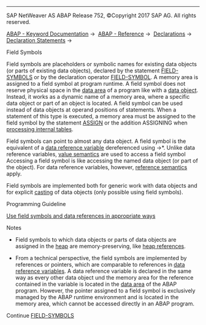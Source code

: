   

* * *

SAP NetWeaver AS ABAP Release 752, ©Copyright 2017 SAP AG. All rights reserved.

[ABAP - Keyword Documentation](javascript:call_link\('abenabap.htm'\)) →  [ABAP - Reference](javascript:call_link\('abenabap_reference.htm'\)) →  [Declarations](javascript:call_link\('abendeclarations.htm'\)) →  [Declaration Statements](javascript:call_link\('abenabap_declarations.htm'\)) → 

Field Symbols

Field symbols are placeholders or symbolic names for existing data objects (or parts of existing data objects), declared by the statement [FIELD-SYMBOLS](javascript:call_link\('abapfield-symbols.htm'\)) or by the declaration operator [FIELD-SYMBOL](javascript:call_link\('abenfield-symbol_inline.htm'\)). A memory area is assigned to a field symbol at program runtime. A field symbol does not reserve physical space in the [data area](javascript:call_link\('abendata_area_glosry.htm'\) "Glossary Entry") of a program like with a [data object](javascript:call_link\('abendata_object_glosry.htm'\) "Glossary Entry"). Instead, it works as a dynamic name of a memory area, where a specific data object or part of an object is located. A field symbol can be used instead of data objects at operand positions of statements. When a statement of this type is executed, a memory area must be assigned to the field symbol by the statement [ASSIGN](javascript:call_link\('abapassign.htm'\)) or the addition ASSIGNING when [processing internal tables](javascript:call_link\('abentable_processing_statements.htm'\)).

Field symbols can point to almost any data object. A field symbol is the equivalent of a [data reference variable](javascript:call_link\('abendata_reference_variable_glosry.htm'\) "Glossary Entry") dereferenced using \->\*. Unlike data reference variables, [value semantics](javascript:call_link\('abenvalue_semantics_glosry.htm'\) "Glossary Entry") are used to access a field symbol Accessing a field symbol is like accessing the named data object (or part of the object). For data reference variables, however, [reference semantics](javascript:call_link\('abenreference_semantics_glosry.htm'\) "Glossary Entry") apply.

Field symbols are implemented both for generic work with data objects and for explicit [casting](javascript:call_link\('abencast_casting_glosry.htm'\) "Glossary Entry") of data objects (only possible using field symbols).

Programming Guideline

[Use field symbols and data references in appropriate ways](javascript:call_link\('abendyn_access_data_obj_guidl.htm'\) "Guideline")

Notes

-   Field symbols to which data objects or parts of data objects are assigned in the [heap](javascript:call_link\('abenheap_glosry.htm'\) "Glossary Entry") are memory-preserving, like [heap references](javascript:call_link\('abenheap_reference_glosry.htm'\) "Glossary Entry").

-   From a technical perspective, the field symbols are implemented by references or pointers, which are comparable to references in [data reference variables](javascript:call_link\('abendata_reference_variable_glosry.htm'\) "Glossary Entry"). A data reference variable is declared in the same way as every other data object und the memory area for the reference contained in the variable is located in the [data area](javascript:call_link\('abendata_area_glosry.htm'\) "Glossary Entry") of the ABAP program. However, the pointer assigned to a field symbol is exclusively managed by the ABAP runtime environment and is located in the memory area, which cannot be accessed directly in an ABAP program.

Continue
[FIELD-SYMBOLS](javascript:call_link\('abapfield-symbols.htm'\))